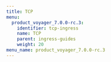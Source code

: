 ```yaml
---
title: TCP
menu:
  product_voyager_7.0.0-rc.3:
    identifier: tcp-ingress
    name: TCP
    parent: ingress-guides
    weight: 20
menu_name: product_voyager_7.0.0-rc.3
---
```



